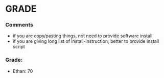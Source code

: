# GRADE

### Comments
- if you are copy/pasting things, not need to provide software install
- if you are giving long list of install-instruction, better to provide install script

### Grade:

- Ethan: 70

